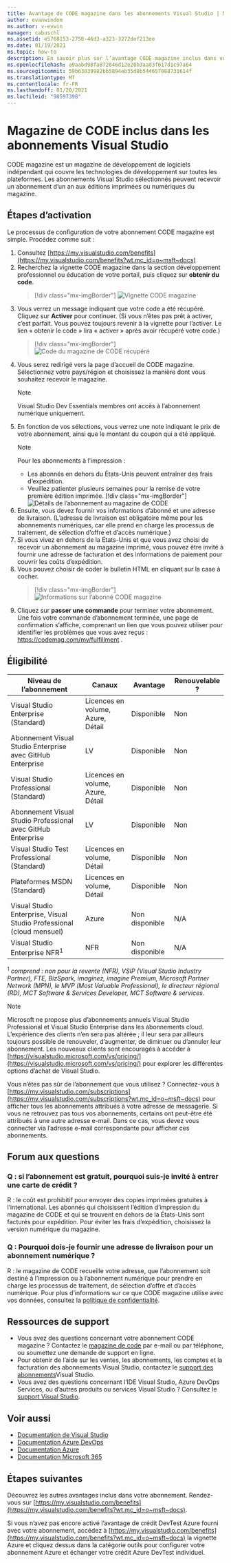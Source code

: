 ```yaml
---
title: Avantage de CODE magazine dans les abonnements Visual Studio | Microsoft Docs
author: evanwindom
ms.author: v-evwin
manager: cabuschl
ms.assetid: e5768153-2758-46d3-a323-3272def213ee
ms.date: 01/19/2021
ms.topic: how-to
description: En savoir plus sur l’avantage CODE magazine inclus dans votre abonnement Visual Studio.
ms.openlocfilehash: a9aabd98fa872846d12e20b3aad3f617d1c97a64
ms.sourcegitcommit: 59b63039982bb5894eb35d8b544657688731614f
ms.translationtype: MT
ms.contentlocale: fr-FR
ms.lasthandoff: 01/20/2021
ms.locfileid: "98597398"
---
```

# <a name="code-magazine-included-in-visual-studio-subscriptions"></a>Magazine de CODE inclus dans les abonnements Visual Studio

CODE magazine est un magazine de développement de logiciels indépendant qui couvre les technologies de développement sur toutes les plateformes.  Les abonnements Visual Studio sélectionnés peuvent recevoir un abonnement d’un an aux éditions imprimées ou numériques du magazine.

## <a name="activation-steps"></a>Étapes d’activation
Le processus de configuration de votre abonnement CODE magazine est simple.  Procédez comme suit :

1. Consultez [https://my.visualstudio.com/benefits](https://my.visualstudio.com/benefits?wt.mc_id=o~msft~docs)
2. Recherchez la vignette CODE magazine dans la section développement professionnel ou éducation de votre portail, puis cliquez sur **obtenir du code**.
   > [!div class="mx-imgBorder"]
   > ![Vignette CODE magazine](_img/vs-code-magazine/vs-code-magazine-tile.png "Vignette CODE magazine")
3. Vous verrez un message indiquant que votre code a été récupéré.  Cliquez sur **Activer** pour continuer.  (Si vous n’êtes pas prêt à activer, c’est parfait.  Vous pouvez toujours revenir à la vignette pour l’activer.  Le lien « obtenir le code » lira « activer » après avoir récupéré votre code.)
   > [!div class="mx-imgBorder"]
   > ![Code du magazine de CODE récupéré](_img/vs-code-magazine/vs-code-magazine-success.png "Code correctement récupéré")
4. Vous serez redirigé vers la page d’accueil de CODE magazine. Sélectionnez votre pays/région et choisissez la manière dont vous souhaitez recevoir le magazine. 
   > [!NOTE]
   > Visual Studio Dev Essentials membres ont accès à l’abonnement numérique uniquement. 
5. En fonction de vos sélections, vous verrez une note indiquant le prix de votre abonnement, ainsi que le montant du coupon qui a été appliqué.
   > [!NOTE]
   > Pour les abonnements à l’impression :
   > - Les abonnés en dehors du États-Unis peuvent entraîner des frais d’expédition. 
   > - Veuillez patienter plusieurs semaines pour la remise de votre première édition imprimée.
      > [!div class="mx-imgBorder"]
      > ![Détails de l’abonnement au magazine de CODE](_img/vs-code-magazine/vs-code-magazine-details.png "Détails et prix de l’abonnement")
6. Ensuite, vous devez fournir vos informations d’abonné et une adresse de livraison.  (L’adresse de livraison est obligatoire même pour les abonnements numériques, car elle prend en charge les processus de traitement, de sélection d’offre et d’accès numérique.)
7. Si vous vivez en dehors de la États-Unis et que vous avez choisi de recevoir un abonnement au magazine imprimé, vous pouvez être invité à fournir une adresse de facturation et des informations de paiement pour couvrir les coûts d’expédition. 
8. Vous pouvez choisir de coder le bulletin HTML en cliquant sur la case à cocher.
   > [!div class="mx-imgBorder"]
   > ![Informations sur l’abonné CODE magazine](_img/vs-code-magazine/vs-code-magazine-subscriber-info.png "Informations sur l’abonné et adresse de livraison")
9. Cliquez sur **passer une commande** pour terminer votre abonnement.  
Une fois votre commande d’abonnement terminée, une page de confirmation s’affiche, comprenant un lien que vous pouvez utiliser pour identifier les problèmes que vous avez reçus : https://codemag.com/my/fulfillment . 

## <a name="eligibility"></a>Éligibilité
| Niveau de l’abonnement                                                 |     Canaux                                            | Avantage                                                          | Renouvelable ?    |
|--------------------------------------------------------------------|---------------------------------------------------------|------------------------------------------------------------------|---------------|
| Visual Studio Enterprise (Standard)   | Licences en volume, Azure, Détail| Disponible       |  Non          |
| Abonnement Visual Studio Enterprise avec GitHub Enterprise   | LV| Disponible       |  Non          |
| Visual Studio Professional (Standard) | Licences en volume, Azure, Détail                                       | Disponible                                                            |  Non          |
| Abonnement Visual Studio Professional avec GitHub Enterprise | LV                                      | Disponible                                                            |  Non          |
| Visual Studio Test Professional (Standard)                         | Licences en volume, Détail                                              | Disponible                                             |  Non          |
| Plateformes MSDN (Standard)                                          | Licences en volume, Détail                                              | Disponible                                              |  Non          |
| Visual Studio Enterprise, Visual Studio Professional (cloud mensuel) | Azure | Non disponible | N/A |
| Visual Studio Enterprise NFR<sup>1</sup> | NFR | Non disponible | N/A |

<sup>1</sup>  *comprend : non pour la revente (NFR), VSIP (Visual Studio Industry Partner), FTE, BizSpark, imaginez, imagine Premium, Microsoft Partner Network (MPN), le MVP (Most Valuable Professional), le directeur régional (RD), MCT Software & Services Developer, MCT Software & services.*

> [!NOTE]
> Microsoft ne propose plus d’abonnements annuels Visual Studio Professional et Visual Studio Enterprise dans les abonnements cloud. L’expérience des clients n’en sera pas altérée ; il leur sera par ailleurs toujours possible de renouveler, d’augmenter, de diminuer ou d’annuler leur abonnement. Les nouveaux clients sont encouragés à accéder à [https://visualstudio.microsoft.com/vs/pricing/](https://visualstudio.microsoft.com/vs/pricing/) pour explorer les différentes options d’achat de Visual Studio.

Vous n’êtes pas sûr de l’abonnement que vous utilisez ?  Connectez-vous à [https://my.visualstudio.com/subscriptions](https://my.visualstudio.com/subscriptions?wt.mc_id=o~msft~docs) pour afficher tous les abonnements attribués à votre adresse de messagerie. Si vous ne retrouvez pas tous vos abonnements, certains ont peut-être été attribués à une autre adresse e-mail.  Dans ce cas, vous devez vous connecter via l’adresse e-mail correspondante pour afficher ces abonnements.

## <a name="frequently-asked-questions"></a>Forum aux questions
### <a name="q-if-the-subscription-is-free-why-am-i-being-asked-for-a-credit-card"></a>Q : si l’abonnement est gratuit, pourquoi suis-je invité à entrer une carte de crédit ?  
R : le coût est prohibitif pour envoyer des copies imprimées gratuites à l’international.  Les abonnés qui choisissent l’édition d’impression du magazine de CODE et qui se trouvent en dehors de la États-Unis sont facturés pour expédition. Pour éviter les frais d’expédition, choisissez la version numérique du magazine. 

### <a name="q-why-do-i-need-to-provide-a-delivery-address-for-a-digital-subscription"></a>Q : Pourquoi dois-je fournir une adresse de livraison pour un abonnement numérique ?
R : le magazine de CODE recueille votre adresse, que l’abonnement soit destiné à l’impression ou à l’abonnement numérique pour prendre en charge les processus de traitement, de sélection d’offre et d’accès numérique.  Pour plus d’informations sur ce que CODE magazine utilise avec vos données, consultez la [politique de confidentialité](https://www.codemag.com/Home/Privacy).

## <a name="support-resources"></a>Ressources de support
- Vous avez des questions concernant votre abonnement CODE magazine ?  Contactez le [magazine de code](https://www.codemag.com/contact) par e-mail ou par téléphone, ou soumettez une demande de support en ligne.
- Pour obtenir de l’aide sur les ventes, les abonnements, les comptes et la facturation des abonnements Visual Studio, contactez le [support des abonnements](https://visualstudio.microsoft.com/subscriptions/support/)Visual Studio.
- Vous avez des questions concernant l’IDE Visual Studio, Azure DevOps Services, ou d’autres produits ou services Visual Studio ?  Consultez le [support Visual Studio](https://visualstudio.microsoft.com/support/).

## <a name="see-also"></a>Voir aussi
- [Documentation de Visual Studio](/visualstudio/)
- [Documentation Azure DevOps](/azure/devops/)
- [Documentation Azure](/azure/)
- [Documentation Microsoft 365](/microsoft-365/)

## <a name="next-steps"></a>Étapes suivantes
Découvrez les autres avantages inclus dans votre abonnement. Rendez-vous sur [https://my.visualstudio.com/benefits](https://my.visualstudio.com/benefits?wt.mc_id=o~msft~docs).

Si vous n’avez pas encore activé l’avantage de crédit DevTest Azure fourni avec votre abonnement, accédez à [https://my.visualstudio.com/benefits](https://my.visualstudio.com/benefits?wt.mc_id=o~msft~docs) la vignette Azure et cliquez dessus dans la catégorie outils pour configurer votre abonnement Azure et échanger votre crédit Azure DevTest individuel.